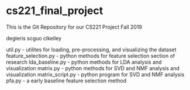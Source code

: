 # cs221_final_project

This is the Git Repository for our CS221 Project Fall 2019

degleris scguo clkelley

util.py - utilites for loading, pre-processing, and visualizing the dataset
feature_selection.py - python methods for feature selection section of research
lda_baseline.py - python methods for LDA analysis and visualization
matrix.py - python methods for SVD and NMF analysis and visualization
matrix_script.py - python program for SVD and NMF analysis
pfa.py - a early baseline feature selection method
